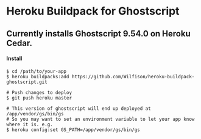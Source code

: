 # Heroku Buildpack for Ghostscript

## Currently installs Ghostscript 9.54.0 on Heroku Cedar.

#### Install

```shell
$ cd /path/to/your-app
$ heroku buildpacks:add https://github.com/Wilfison/heroku-buildpack-ghostscript.git

# Push changes to deploy
$ git push heroku master

# This version of ghostscript will end up deployed at /app/vendor/gs/bin/gs
# So you may want to set an environment variable to let your app know where it is. e.g.
$ heroku config:set GS_PATH=/app/vendor/gs/bin/gs
```
